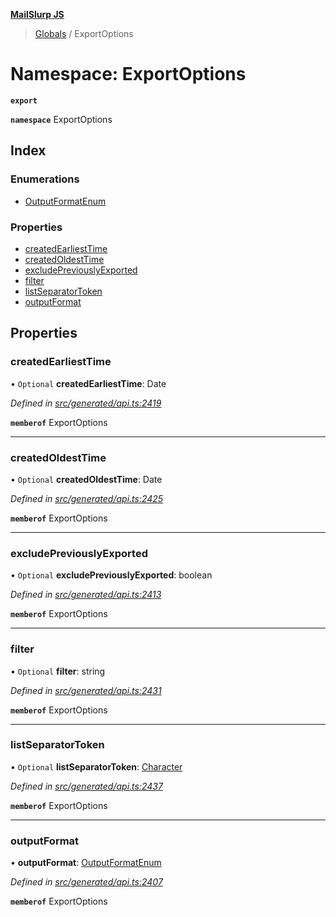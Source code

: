 **[MailSlurp JS](../README.md)**

> [Globals](../README.md) / ExportOptions

# Namespace: ExportOptions

**`export`** 

**`namespace`** ExportOptions

## Index

### Enumerations

* [OutputFormatEnum](../enums/exportoptions.outputformatenum.md)

### Properties

* [createdEarliestTime](exportoptions.md#createdearliesttime)
* [createdOldestTime](exportoptions.md#createdoldesttime)
* [excludePreviouslyExported](exportoptions.md#excludepreviouslyexported)
* [filter](exportoptions.md#filter)
* [listSeparatorToken](exportoptions.md#listseparatortoken)
* [outputFormat](exportoptions.md#outputformat)

## Properties

### createdEarliestTime

• `Optional` **createdEarliestTime**: Date

*Defined in [src/generated/api.ts:2419](https://github.com/mailslurp/mailslurp-client/blob/c5e5f20/src/generated/api.ts#L2419)*

**`memberof`** ExportOptions

___

### createdOldestTime

• `Optional` **createdOldestTime**: Date

*Defined in [src/generated/api.ts:2425](https://github.com/mailslurp/mailslurp-client/blob/c5e5f20/src/generated/api.ts#L2425)*

**`memberof`** ExportOptions

___

### excludePreviouslyExported

• `Optional` **excludePreviouslyExported**: boolean

*Defined in [src/generated/api.ts:2413](https://github.com/mailslurp/mailslurp-client/blob/c5e5f20/src/generated/api.ts#L2413)*

**`memberof`** ExportOptions

___

### filter

• `Optional` **filter**: string

*Defined in [src/generated/api.ts:2431](https://github.com/mailslurp/mailslurp-client/blob/c5e5f20/src/generated/api.ts#L2431)*

**`memberof`** ExportOptions

___

### listSeparatorToken

• `Optional` **listSeparatorToken**: [Character](../interfaces/character.md)

*Defined in [src/generated/api.ts:2437](https://github.com/mailslurp/mailslurp-client/blob/c5e5f20/src/generated/api.ts#L2437)*

**`memberof`** ExportOptions

___

### outputFormat

•  **outputFormat**: [OutputFormatEnum](../enums/exportoptions.outputformatenum.md)

*Defined in [src/generated/api.ts:2407](https://github.com/mailslurp/mailslurp-client/blob/c5e5f20/src/generated/api.ts#L2407)*

**`memberof`** ExportOptions
